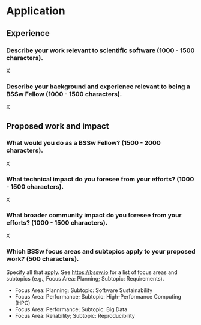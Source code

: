 # Application

## Experience

### Describe your work relevant to scientific software (1000 - 1500 characters).

X

### Describe your background and experience relevant to being a BSSw Fellow (1000 - 1500 characters).

X

## Proposed work and impact

### What would you do as a BSSw Fellow? (1500 - 2000 characters).

X

### What technical impact do you foresee from your efforts? (1000 - 1500 characters).

X

### What broader community impact do you foresee from your efforts? (1000 - 1500 characters).

X

### Which BSSw focus areas and subtopics apply to your proposed work? (500 characters).
Specify all that apply.
See https://bssw.io for a list of focus areas and subtopics (e.g., Focus Area: Planning; Subtopic: Requirements).

* Focus Area: Planning; Subtopic: Software Sustainability
* Focus Area: Performance; Subtopic: High-Performance Computing (HPC)
* Focus Area: Performance; Subtopic: Big Data
* Focus Area: Reliability; Subtopic: Reproducibility
